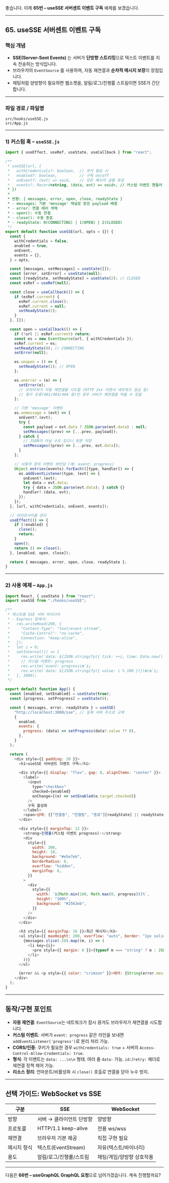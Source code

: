 좋습니다. 이제 **65번 – useSSE 서버센트 이벤트 구독** 예제를 보겠습니다.

---

## 65. useSSE 서버센트 이벤트 구독

### 핵심 개념

* **SSE(Server-Sent Events)** 는 서버가 **단방향 스트리밍**으로 텍스트 이벤트를 지속 전송하는 방식입니다.
* 브라우저의 `EventSource` 를 사용하며, 자동 재연결과 **순차적 메시지 보장**이 장점입니다.
* 채팅처럼 양방향이 필요하면 웹소켓을, 알림/로그/진행률 스트림이면 SSE가 간단합니다.

---

### 파일 경로 / 파일명

```
src/hooks/useSSE.js
src/App.js
```

---

### 1) 커스텀 훅 – `useSSE.js`

```javascript
import { useEffect, useRef, useState, useCallback } from "react";

/**
 * useSSE(url, {
 *   withCredentials?: boolean,  // 쿠키 필요 시
 *   enabled?: boolean,          // 구독 on/off
 *   onEvent?: (evt) => void,    // 모든 메시지 공통 후킹
 *   events?: Record<string, (data, evt) => void>, // 커스텀 이벤트 핸들러 { "progress": fn }
 * })
 *
 * 반환: { messages, error, open, close, readyState }
 * - messages: 기본 'message' 채널로 받은 payload 배열
 * - error: 연결 에러 객체
 * - open(): 수동 연결
 * - close(): 수동 종료
 * - readyState: 0(CONNECTING) | 1(OPEN) | 2(CLOSED)
 */
export default function useSSE(url, opts = {}) {
  const {
    withCredentials = false,
    enabled = true,
    onEvent,
    events = {},
  } = opts;

  const [messages, setMessages] = useState([]);
  const [error, setError] = useState(null);
  const [readyState, setReadyState] = useState(2); // CLOSED
  const esRef = useRef(null);

  const close = useCallback(() => {
    if (esRef.current) {
      esRef.current.close();
      esRef.current = null;
      setReadyState(2);
    }
  }, []);

  const open = useCallback(() => {
    if (!url || esRef.current) return;
    const es = new EventSource(url, { withCredentials });
    esRef.current = es;
    setReadyState(0); // CONNECTING
    setError(null);

    es.onopen = () => {
      setReadyState(1); // OPEN
    };

    es.onerror = (e) => {
      setError(e);
      // 브라우저가 자동 재연결을 시도함 (HTTP 2xx 이면서 네트워크 끊김 등)
      // 영구 오류(401/403/404 등)인 경우 서버가 재연결을 막을 수 있음
    };

    // 기본 'message' 이벤트
    es.onmessage = (evt) => {
      onEvent?.(evt);
      try {
        const payload = evt.data ? JSON.parse(evt.data) : null;
        setMessages((prev) => [...prev, payload]);
      } catch {
        // JSON이 아닐 수도 있으니 원문 저장
        setMessages((prev) => [...prev, evt.data]);
      }
    };

    // 사용자 정의 이벤트 바인딩 (예: event: progress)
    Object.entries(events).forEach(([type, handler]) => {
      es.addEventListener(type, (evt) => {
        onEvent?.(evt);
        let data = evt.data;
        try { data = JSON.parse(evt.data); } catch {}
        handler?.(data, evt);
      });
    });
  }, [url, withCredentials, onEvent, events]);

  // 라이프사이클 관리
  useEffect(() => {
    if (!enabled) {
      close();
      return;
    }
    open();
    return () => close();
  }, [enabled, open, close]);

  return { messages, error, open, close, readyState };
}
```

---

### 2) 사용 예제 – `App.js`

```javascript
import React, { useState } from "react";
import useSSE from "./hooks/useSSE";

/**
 * 테스트용 SSE 서버 아이디어
 * - Express 등에서:
 *   res.writeHead(200, {
 *     "Content-Type": "text/event-stream",
 *     "Cache-Control": "no-cache",
 *     Connection: "keep-alive",
 *   });
 *   let i = 0;
 *   setInterval(() => {
 *     res.write(`data: ${JSON.stringify({ tick: ++i, time: Date.now() })}\n\n`);
 *     // 커스텀 이벤트: progress
 *     res.write(`event: progress\n`);
 *     res.write(`data: ${JSON.stringify({ value: i % 100 })}\n\n`);
 *   }, 1000);
 */

export default function App() {
  const [enabled, setEnabled] = useState(true);
  const [progress, setProgress] = useState(0);

  const { messages, error, readyState } = useSSE(
    "http://localhost:3000/sse", // 실제 서버 주소로 교체
    {
      enabled,
      events: {
        progress: (data) => setProgress(data?.value ?? 0),
      },
    }
  );

  return (
    <div style={{ padding: 20 }}>
      <h1>useSSE 서버센트 이벤트 구독</h1>

      <div style={{ display: "flex", gap: 8, alignItems: "center" }}>
        <label>
          <input
            type="checkbox"
            checked={enabled}
            onChange={(e) => setEnabled(e.target.checked)}
          />
          구독 활성화
        </label>
        <span>상태: {["연결중", "연결됨", "종료"][readyState] || readyState}</span>
      </div>

      <div style={{ marginTop: 12 }}>
        <strong>진행률(커스텀 이벤트 progress):</strong>
        <div
          style={{
            width: 300,
            height: 10,
            background: "#e5e7eb",
            borderRadius: 6,
            overflow: "hidden",
            marginTop: 6,
          }}
        >
          <div
            style={{
              width: `${Math.min(100, Math.max(0, progress))}%`,
              height: "100%",
              background: "#2563eb",
            }}
          />
        </div>
      </div>

      <h3 style={{ marginTop: 16 }}>최근 메시지</h3>
      <ul style={{ maxHeight: 200, overflow: "auto", border: "1px solid #eee", padding: 8 }}>
        {messages.slice(-20).map((m, i) => (
          <li key={i}>
            <pre style={{ margin: 0 }}>{typeof m === "string" ? m : JSON.stringify(m, null, 2)}</pre>
          </li>
        ))}
      </ul>

      {error && <p style={{ color: "crimson" }}>에러: {String(error.message || error)}</p>}
    </div>
  );
}
```

---

## 동작/구현 포인트

* **자동 재연결**: `EventSource`는 네트워크가 잠시 끊겨도 브라우저가 재연결을 시도합니다.
* **커스텀 이벤트**: 서버가 `event: progress` 같은 라인을 보내면 `addEventListener('progress')`로 분리 처리 가능.
* **CORS/인증**: 쿠키가 필요한 경우 `withCredentials: true` + 서버의 `Access-Control-Allow-Credentials: true`.
* **형식**: 각 이벤트는 `data: ...\n\n` 형태. 여러 줄 `data:` 가능. `id:`/`retry:` 헤더로 재연결 정책 제어 가능.
* **리소스 정리**: 언마운트/비활성화 시 `close()` 호출로 연결을 닫아 누수 방지.

---

## 선택 가이드: WebSocket vs SSE

| 구분     | SSE                 | WebSocket      |
| ------ | ------------------- | -------------- |
| 방향     | 서버 → 클라이언트 단방향      | 양방향            |
| 프로토콜   | HTTP/1.1 keep-alive | 전용 ws/wss      |
| 재연결    | 브라우저 기본 제공          | 직접 구현 필요       |
| 메시지 형식 | 텍스트(EventStream)    | 자유(텍스트/바이너리)   |
| 용도     | 알림/로그/진행률/스트림       | 채팅/게임/양방향 상호작용 |

---

다음은 **66번 – useGraphQL GraphQL 요청**으로 넘어가겠습니다. 계속 진행할까요?
